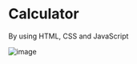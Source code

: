 # Calculator
 By using HTML, CSS and JavaScript

 ![image](https://github.com/user-attachments/assets/e8f8e5e5-fc1a-4bf3-952e-94048fc1b87d)

